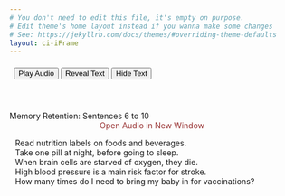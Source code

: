 ```yaml
---
# You don't need to edit this file, it's empty on purpose.
# Edit theme's home layout instead if you wanna make some changes
# See: https://jekyllrb.com/docs/themes/#overriding-theme-defaults
layout: ci-iFrame
---
```


<header class="MRE-header">
<div style="margin: auto; text-align: left; padding-top: .5em;">
&nbsp;
<audio id="EC04"><source src="/assets/audio/mr-group02.mp3"></source></audio>
<input class="MRE-button-audio" type="button" onclick="document.getElementById('EC04').play()" value="Play Audio">
<button class="MRE-button" type="button" onclick="textReveal01()">Reveal Text</button>
<button class="MRE-button" type="button" onclick="textHide01()">Hide Text</button>
</div>
</header>

<div class="MRE-Content-Header">Memory Retention: Sentences 6 to 10</div>
<div class="center-it" style="text-align: center;"><a style="color: #933; text-decoration: none;" href="/assets/audio/mr-group02.mp3" target="_audio">Open Audio in New Window</a></div> 		
<div id="changeFontColor">
<p class="MRE-Content" style="padding-left: 10px; padding-right: 15px;">Read nutrition labels on foods and beverages.<br />
Take one pill at night, before going to sleep.<br />
When brain cells are starved of oxygen, they die.<br />
High blood pressure is a main risk factor for stroke.<br />
How many times do I need to bring my baby in for vaccinations?</p>
</div>


